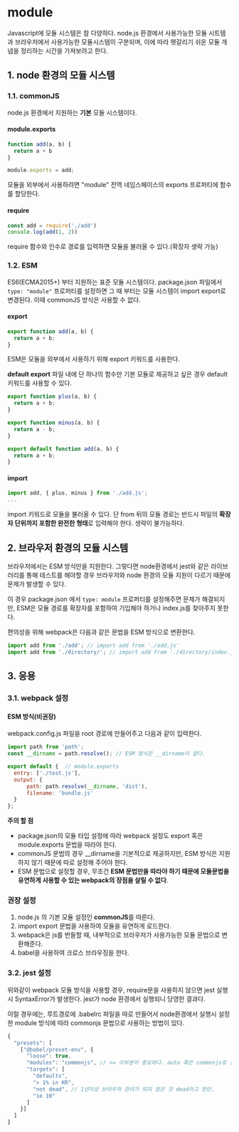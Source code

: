 # module
Javascript에 모듈 시스템은 참 다양하다.
node.js 환경에서 사용가능한 모듈 시트템과  브라우저에서 사용가능한 모듈시스템이
구분되며, 이에 따라 헷갈리기 쉬운 모듈 개념을 정리하는 시간을 가져보려고 한다.

## 1. node 환경의 모듈 시스템

### 1.1. commonJS
node.js 환경에서 지원하는 **기본** 모듈 시스템이다.
#### module.exports
```js
function add(a, b) {
  return a + b
}

module.exports = add;
```

모듈을 외부에서 사용하려면 "module" 전역 네임스페이스의 exports 프로퍼티에 함수를 할당한다.

#### require
```js
const add = require('./add')
console.log(add(1, 2))
```
require 함수와 인수로 경로를 입력하면 모듈을 불러올 수 있다.(확장자 생략 가능)

### 1.2. ESM
ES6(ECMA2015+) 부터 지원하는 표준 모듈 시스템이다.
package.json 파일에서 `type: "module"` 프로퍼티를 설정하면 그 때 부터는 모듈 시스템이 import export로 변경된다. 이때 commonJS 방식은 사용할 수 없다.

#### export
```js
export function add(a, b) {
  return a + b;
}
```
ESM은 모듈을 외부에서 사용하기 위해 export 키워드를 사용한다.

**default export**
파일 내에 단 하나의 함수만 기본 모듈로 제공하고 싶은 경우 default 키워드를 사용할 수 있다.

```js
export function plus(a, b) {
  return a + b;
}

export function minus(a, b) {
  return a - b;
}

export default function add(a, b) {
  return a + b;
}
```

#### import
```js
import add, { plus, minus } from './add.js';
...
```
import 키워드로 모듈을 불러올 수 있다.
단 from 뒤의 모듈 경로는 반드시 파일의 **확장자 단위까지 포함한 완전한 형태**로 입력해야 한다. 생략이 불가능하다.

## 2. 브라우저 환경의 모듈 시스템
브라우저에서는 ESM 방식만을 지원한다. 그렇다면 node환경에서 jest와 같은 라이브러리를 통해 테스트를 해야할 경우 브라우저와 node 환경의 모듈 지원이 다르기 때문에 문제가 발생할 수 있다.

이 경우 package.json 에서 ```type: module``` 프로퍼티를 설정해주면 문제가 해결되지만, ESM은 모듈 경로를 확장자를 포함하여 기입해야 하거나 index.js를 찾아주지 못한다.

편의성을 위해 webpack은 다음과 같은 문법을 ESM 방식으로 변환한다.

```js
import add from './add'; // import add from './add.js'
import add from './directory/'; // import add from './directory/index.js'
```

## 3. 응용
### 3.1. webpack 설정

#### ESM 방식(비권장)

webpack.config.js 파일을 root 경로에 만들어주고 다음과 같이 입력한다.

```js
import path from 'path';
const __dirname = path.resolve(); // ESM 방식은 __dirname이 없다.

export default {  // module.exports
  entry: ['./test.js'],
  output: {
      path: path.resolve(__dirname, 'dist'),
      filename: 'bundle.js'
  }
};
```

**주의 할 점**
- package.json의 모듈 타입 설정에 따라 webpack 설정도 export 혹은 module.exports 문법을 따라야 한다.
- commonJS 문법의 경우 __dirname을 기본적으로 제공하지만, ESM 방식은 지원하지 않기 때문에 따로 설정해 주어야 한다.
- ESM 문법으로 설정할 경우, 무조건 **ESM 문법만을 따라야 하기 때문에 모듈문법을 유연하게 사용할 수 있는 webpack의 장점을 살릴 수 없다**.

### 권장 설정
1. node.js 의 기본 모듈 설정인 **commonJS**를 따른다.
2. import export 문법을 사용하여 모듈을 유연하게 로드한다.
3. webpack은 js를 번들할 때, 내부적으로 브라우저가 사용가능한 모듈 문법으로 변환해준다.
4. babel을 사용하여 크로스 브라우징을 한다.


### 3.2. jest 설정
위와같이 webpack 모듈 방식을 사용할 경우, require문을 사용하지 않으면 jest 실행시 SyntaxError가 발생한다. jest가 node 환경에서 실행되니 당영한 결과다.

이럴 경우에는, 루트경로에 .babelrc 파일을 따로 만들어서 node환경에서 실행시 설정한 module 방식에 따라 commonjs 문법으로 사용하는 방법이 있다.

```js
{
  "presets": [
    ["@babel/preset-env", {
      "loose": true,
      "modules": "commonjs", // <= 이부분이 중요하다. auto 혹은 commonjs로 설정
      "targets": [
        "defaults",
        "> 1% in KR",
        "not dead", // 1년이상 브라우저 관리가 되지 않은 것 dead라고 판단.
        "ie 10"
      ]
    }]
  ]
}
```
